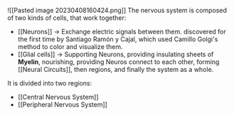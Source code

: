 ![[Pasted image 20230408160424.png]]
The nervous system is composed of two kinds of cells, that work together:
- [[Neurons]] -> Exchange electric signals between them. discovered for the first time by Santiago Ramón y Cajal, which used Camillo Golgi's method to color and visualize them.
- [[Glial cells]] -> Supporting Neurons, providing insulating sheets of **Myelin**, nourishing, providing 
Neuros connect to each other, forming [[Neural Circuits]], then regions, and finally the system as a whole.

It is divided into two regions:
- [[Central Nervous System]]
- [[Peripheral Nervous System]]

